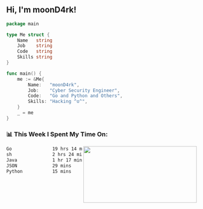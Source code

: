 <h2> Hi, I'm moonD4rk!</h2>

```go
package main

type Me struct {
	Name   string
	Job    string
	Code   string
	Skills string
}

func main() {
	me := &Me{
		Name:   "moonD4rk",
		Job:    "Cyber Security Engineer",
		Code:   "Go and Python and Others",
		Skills: "Hacking ^o^",
	}
	_ = me
}
```

<h3>📊 This Week I Spent My Time On:</h3>
<img align='right' src="https://github-readme-stats.vercel.app/api?username=moond4rk&show_icons=true&theme=radical", width="300" height="150">

<!--START_SECTION:waka-->

```txt
Go               19 hrs 14 mins  ████████████████████░░░░░   79.51 %
sh               2 hrs 24 mins   ██▒░░░░░░░░░░░░░░░░░░░░░░   09.97 %
Java             1 hr 17 mins    █▒░░░░░░░░░░░░░░░░░░░░░░░   05.35 %
JSON             29 mins         ▓░░░░░░░░░░░░░░░░░░░░░░░░   02.05 %
Python           15 mins         ▒░░░░░░░░░░░░░░░░░░░░░░░░   01.07 %
```

<!--END_SECTION:waka-->

